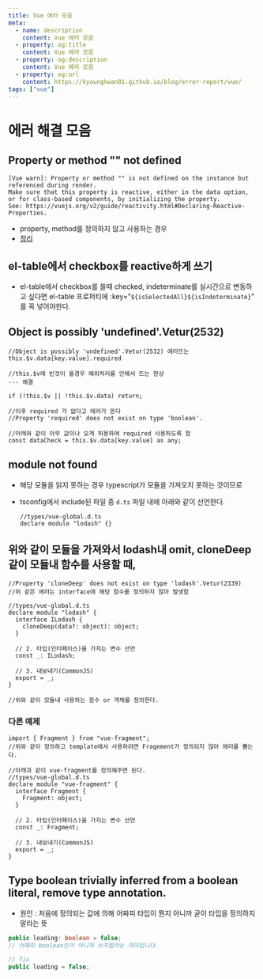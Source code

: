 ```yaml
---
title: Vue 에러 모음
meta:
  - name: description
    content: Vue 에러 모음
  - property: og:title
    content: Vue 에러 모음
  - property: og:description
    content: Vue 에러 모음
  - property: og:url
    content: https://kyounghwan01.github.io/blog/error-report/vue/
tags: ["vue"]
---
```


# 에러 해결 모음

## Property or method "" not defined

```
[Vue warn]: Property or method "" is not defined on the instance but referenced during render.
Make sure that this property is reactive, either in the data option,
or for class-based components, by initializing the property.
See: https://vuejs.org/v2/guide/reactivity.html#Declaring-Reactive-Properties.
```

- property, method를 정의하지 않고 사용하는 경우
- [정리](https://kyounghwan01.github.io/blog/Vue/vue/property-not-defined/)

## el-table에서 checkbox를 reactive하게 쓰기

- el-table에서 checkbox를 쓸때 checked, indeterminate를 실시간으로 변동하고 싶다면
  el-table 프로퍼티에 :key="`${isSelectedAll}${isIndeterminate}`" 를 꼭 넣어야한다.

## Object is possibly 'undefined'.Vetur(2532)

```tsx
//Object is possibly 'undefined'.Vetur(2532) 에러뜨는
this.$v.data[key.value].required

//this.$v에 빈것이 올경우 예외처리를 안해서 뜨는 현상
--- 해결

if (!this.$v || !this.$v.data) return;

//이후 required 가 없다고 에러가 뜬다
//Property 'required' does not exist on type 'boolean'.

//아래와 같이 아무 값이나 오게 허용하여 required 사용하도록 함
const dataCheck = this.$v.data[key.value] as any;
```

## module not found

- 해당 모듈을 읽지 못하는 경우 typescript가 모듈을 가져오지 못하는 것이므로
- tsconfig에서 include된 파일 중 `d.ts` 파일 내에 아래와 같이 선언한다.

  ```tsx
  //types/vue-global.d.ts
  declare module "lodash" {}
  ```

## 위와 같이 모듈을 가져와서 lodash내 omit, cloneDeep 같이 모듈내 함수를 사용할 때,

```tsx
//Property 'cloneDeep' does not exist on type 'lodash'.Vetur(2339)
//위 같은 에러는 interface에 해당 함수를 정의하지 않아 발생함

//types/vue-global.d.ts
declare module "lodash" {
  interface ILodash {
    cloneDeep(data?: object): object;
  }

  // 2. 타입(인터페이스)을 가지는 변수 선언
  const _: ILodash;

  // 3. 내보내기(CommonJS)
  export = _;
}

//위와 같이 모듈내 사용하는 함수 or 객체를 정의한다.
```

### 다른 예제

```tsx
import { Fragment } from "vue-fragment";
//위와 같이 정의하고 template에서 사용하려면 Fragement가 정의되지 않아 에러를 뿜는다.

//아래과 같이 vue-fragment를 정의해주면 된다.
//types/vue-global.d.ts
declare module "vue-fragment" {
  interface Fragment {
    Fragment: object;
  }

  // 2. 타입(인터페이스)을 가지는 변수 선언
  const _: Fragment;

  // 3. 내보내기(CommonJS)
  export = _;
}
```

## Type boolean trivially inferred from a boolean literal, remove type annotation.

- 원인 : 처음에 정의되는 값에 의해 어짜피 타입이 뭔지 아니까 굳이 타입을 정의하지 말라는 뜻

```ts
public loading: boolean = false;
// 어짜피 boolean인거 아니까 쓰지말라는 의미입니다.

// fix
public loading = false;
```
